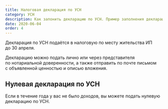 ```yaml
---
title: Налоговая декларация по УСН
category: УСН
description: Как запонить декларацию по УСН. Пример заполнения декларации по УСН доходы
date: 2020-06-04
order: 4
---
```


Декларация по&nbsp;УСН подаётся в&nbsp;налоговую по&nbsp;месту жительства&nbsp;ИП до&nbsp;30&nbsp;апреля.

Декларацию можно подать лично или через представителя по&nbsp;нотариальной доверенности, а&nbsp;также отправить по&nbsp;почте письмом с&nbsp;объявленной ценностью и&nbsp;описью вложения.

## Нулевая декларация по&nbsp;УСН

Если в&nbsp;течение года у&nbsp;вас не&nbsp;было доходов, вы&nbsp;можете подать нулевую декларацию по&nbsp;УСН.
